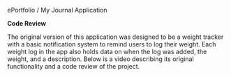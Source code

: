 ePortfolio / My Journal Application

**Code Review**

The original version of this application was designed to be a weight tracker with a basic notification system to remind users to log their weight. Each weight log in the app
also holds data on when the log was added, the weight, and a description. Below is a video describing its original functionality and a code review of the project.


